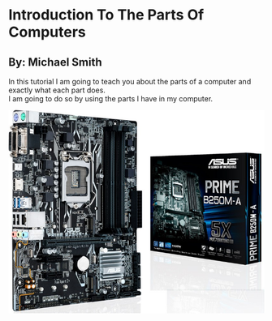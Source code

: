 # Introduction To The Parts Of Computers

## By: Michael Smith

In this tutorial I am going to teach you about the parts of a computer and exactly what each part does.  
I am going to do so by using the parts I have in my computer.  

![Asus B250m-a](https://github.com/msmith2777/Parts-Of-A-Computer-For-Entry-Level/blob/master/MB69BAS_157363_800x800.jpg) 
